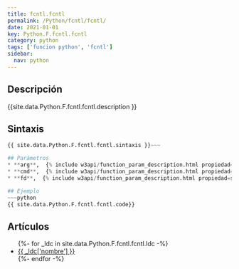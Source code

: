 ```yaml
---
title: fcntl.fcntl
permalink: /Python/fcntl/fcntl/
date: 2021-01-01
key: Python.F.fcntl.fcntl
category: python
tags: ['funcion python', 'fcntl']
sidebar: 
  nav: python
---
```


## Descripción
{{site.data.Python.F.fcntl.fcntl.description }}

## Sintaxis
~~~python
{{ site.data.Python.F.fcntl.fcntl.sintaxis }}~~~

## Parámetros
* **arg**,  {% include w3api/function_param_description.html propiedad=site.data.Python.F.fcntl.fcntl valor="arg" %}
* **cmd**,  {% include w3api/function_param_description.html propiedad=site.data.Python.F.fcntl.fcntl valor="cmd" %}
* **fd**,  {% include w3api/function_param_description.html propiedad=site.data.Python.F.fcntl.fcntl valor="fd" %}

## Ejemplo
~~~python
{{ site.data.Python.F.fcntl.fcntl.code}}
~~~

## Artículos
<ul>
{%- for _ldc in site.data.Python.F.fcntl.fcntl.ldc -%}
   <li>
       <a href="{{_ldc['url'] }}">{{ _ldc['nombre'] }}</a>
   </li>
{%- endfor -%}
</ul>
